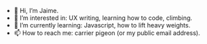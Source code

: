 - 👋 Hi, I’m Jaime. 
- 👀 I’m interested in: UX writing, learning how to code, climbing.
- 🌱 I’m currently learning: Javascript, how to lift heavy weights.
- 📫 How to reach me: carrier pigeon (or my public email address).

<!---
jlevick/jlevick is a ✨ special ✨ repository because its `README.md` (this file) appears on your GitHub profile.
You can click the Preview link to take a look at your changes.
--->
